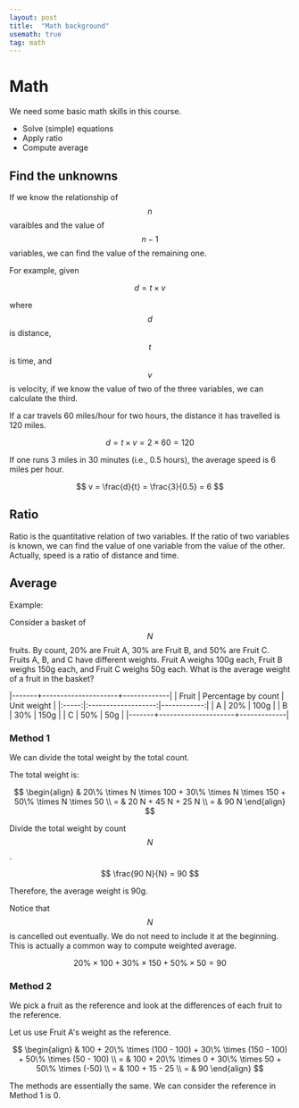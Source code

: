 ```yaml
---
layout: post
title:  "Math background" 
usemath: true
tag: math
---
```


# Math 

We need some basic math skills in this course.

* Solve (simple) equations 
* Apply ratio
* Compute average

## Find the unknowns 

If we know the relationship of $$n$$ varaibles and the value of $$n-1$$ variables,
we can find the value of the remaining one.

For example, given

$$ d = t \times v $$

where $$d$$ is distance, $$t$$ is time, and $$v$$ is velocity, if 
we know the value of two of the three variables, we can calculate the third.

If a car travels 60 miles/hour for two hours, the distance it has travelled
is 120 miles.

$$ d = t \times v = 2 \times 60 = 120 $$

If one runs 3 miles in 30 minutes (i.e., 0.5 hours), the average speed is 6 miles
per hour. 

$$ v = \frac{d}{t} = \frac{3}{0.5} = 6 $$

## Ratio

Ratio is the quantitative relation of two variables. If the ratio of two variables is known, 
we can find the value of one variable from the value of the other. Actually, speed is a 
ratio of distance and time. 

## Average

Example:

Consider a basket of $$N$$ fruits. By count, 20% are Fruit A, 30% are Fruit B,
and 50% are Fruit C.  Fruits A, B, and C have different weights. Fruit A weighs
100g each, Fruit B weighs 150g each, and Fruit C weighs 50g each. What is the
average weight of a fruit in the basket?

|-------+---------------------+-------------|
| Fruit | Percentage by count | Unit weight |
|:-----:|:-------------------:|------------:|
| A     | 20% | 100g | 
| B     | 30% | 150g | 
| C     | 50% | 50g  | 
|-------+---------------------+-------------|

### Method 1

We can divide the total weight by the total count. 

The total weight is:

$$ \begin{align} & 20\% \times N \times 100 + 30\% \times N \times 150 + 50\% \times N \times 50 \\
= & 20 N + 45 N + 25 N \\
= & 90 N \end{align} $$ 

Divide the total weight by count $$N$$.

$$ \frac{90 N}{N} = 90 $$ 

Therefore, the average weight is 90g.

Notice that $$N$$ is cancelled out eventually. We do not need to include it at
the beginning. This is actually a common way to compute weighted average. 

$$ 20\% \times 100 + 30\% \times 150 + 50\% \times 50 = 90$$

### Method 2

We pick a fruit as the reference and look at the differences of each fruit to the reference.  

Let us use Fruit A's weight as the reference. 

$$ \begin{align} & 100 + 20\% \times (100 - 100) + 30\% \times (150 - 100) + 50\% \times (50 - 100) \\ 
  = & 100 + 20\% \times 0 + 30\% \times 50 + 50\% \times (-50) \\
  = & 100 + 15 - 25 \\
  = & 90 \end{align} $$

The methods are essentially the same. We can consider the reference in Method 1 is 0. 
